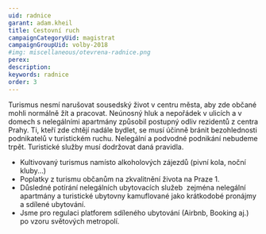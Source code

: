 ```yaml
---
uid: radnice
garant: adam.kheil
title: Cestovní ruch
campaignCategoryUid: magistrat
campaignGroupUid: volby-2018
#img: miscellaneous/otevrena-radnice.png
perex:  
description: 
keywords: radnice
order: 3
---
```


Turismus nesmí narušovat sousedský život v centru města, aby zde občané mohli normálně žít a pracovat. Neúnosný hluk a nepořádek v ulicích a v domech s nelegálními apartmány způsobil postupný odliv rezidentů z centra Prahy. Ti, kteří zde chtějí nadále bydlet, se musí účinně bránit bezohlednosti podnikatelů v turistickém ruchu. Nelegální a podvodné podnikání nebudeme trpět. Turistické služby musí dodržovat daná pravidla.
- Kultivovaný turismus namísto alkoholových zájezdů (pivní kola, noční kluby...)
- Poplatky z turismu občanům na zkvalitnění života na Praze 1.
- Důsledné potírání nelegálních ubytovacích služeb ­ zejména nelegální apartmány a turistické ubytovny kamuflované jako krátkodobé pronájmy a sdílené ubytování.
- Jsme pro regulaci platforem sdíleného ubytování (Airbnb, Booking aj.) po vzoru světových metropolí.